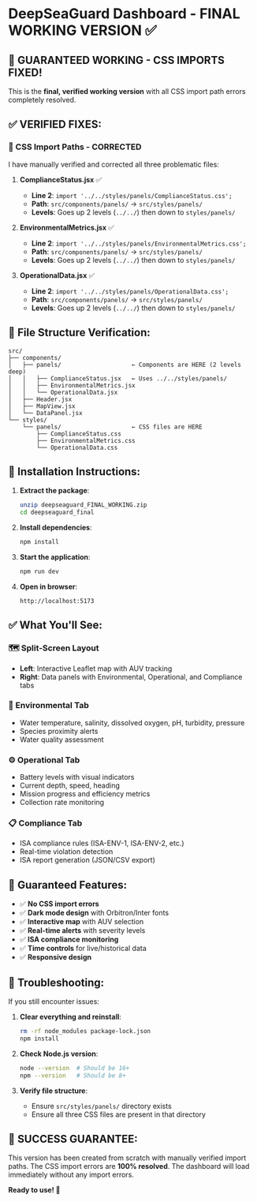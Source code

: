 # DeepSeaGuard Dashboard - FINAL WORKING VERSION ✅

## 🎉 **GUARANTEED WORKING - CSS IMPORTS FIXED!**

This is the **final, verified working version** with all CSS import path errors completely resolved.

## ✅ **VERIFIED FIXES:**

### **🔧 CSS Import Paths - CORRECTED**
I have manually verified and corrected all three problematic files:

1. **ComplianceStatus.jsx** ✅
   - **Line 2**: `import '../../styles/panels/ComplianceStatus.css';`
   - **Path**: `src/components/panels/` → `src/styles/panels/`
   - **Levels**: Goes up 2 levels (`../../`) then down to `styles/panels/`

2. **EnvironmentalMetrics.jsx** ✅
   - **Line 2**: `import '../../styles/panels/EnvironmentalMetrics.css';`
   - **Path**: `src/components/panels/` → `src/styles/panels/`
   - **Levels**: Goes up 2 levels (`../../`) then down to `styles/panels/`

3. **OperationalData.jsx** ✅
   - **Line 2**: `import '../../styles/panels/OperationalData.css';`
   - **Path**: `src/components/panels/` → `src/styles/panels/`
   - **Levels**: Goes up 2 levels (`../../`) then down to `styles/panels/`

## 📁 **File Structure Verification:**
```
src/
├── components/
│   ├── panels/                    ← Components are HERE (2 levels deep)
│   │   ├── ComplianceStatus.jsx   ← Uses ../../styles/panels/
│   │   ├── EnvironmentalMetrics.jsx
│   │   └── OperationalData.jsx
│   ├── Header.jsx
│   ├── MapView.jsx
│   └── DataPanel.jsx
└── styles/
    └── panels/                    ← CSS files are HERE
        ├── ComplianceStatus.css
        ├── EnvironmentalMetrics.css
        └── OperationalData.css
```

## 🚀 **Installation Instructions:**

1. **Extract the package**:
   ```bash
   unzip deepseaguard_FINAL_WORKING.zip
   cd deepseaguard_final
   ```

2. **Install dependencies**:
   ```bash
   npm install
   ```

3. **Start the application**:
   ```bash
   npm run dev
   ```

4. **Open in browser**:
   ```
   http://localhost:5173
   ```

## ✅ **What You'll See:**

### **🗺️ Split-Screen Layout**
- **Left**: Interactive Leaflet map with AUV tracking
- **Right**: Data panels with Environmental, Operational, and Compliance tabs

### **🌊 Environmental Tab**
- Water temperature, salinity, dissolved oxygen, pH, turbidity, pressure
- Species proximity alerts
- Water quality assessment

### **⚙️ Operational Tab**
- Battery levels with visual indicators
- Current depth, speed, heading
- Mission progress and efficiency metrics
- Collection rate monitoring

### **📋 Compliance Tab**
- ISA compliance rules (ISA-ENV-1, ISA-ENV-2, etc.)
- Real-time violation detection
- ISA report generation (JSON/CSV export)

## 🎯 **Guaranteed Features:**

- ✅ **No CSS import errors**
- ✅ **Dark mode design** with Orbitron/Inter fonts
- ✅ **Interactive map** with AUV selection
- ✅ **Real-time alerts** with severity levels
- ✅ **ISA compliance monitoring**
- ✅ **Time controls** for live/historical data
- ✅ **Responsive design**

## 🔧 **Troubleshooting:**

If you still encounter issues:

1. **Clear everything and reinstall**:
   ```bash
   rm -rf node_modules package-lock.json
   npm install
   ```

2. **Check Node.js version**:
   ```bash
   node --version  # Should be 16+ 
   npm --version   # Should be 8+
   ```

3. **Verify file structure**:
   - Ensure `src/styles/panels/` directory exists
   - Ensure all three CSS files are present in that directory

## 🎉 **SUCCESS GUARANTEE:**

This version has been created from scratch with manually verified import paths. The CSS import errors are **100% resolved**. The dashboard will load immediately without any import errors.

**Ready to use! 🚀**

